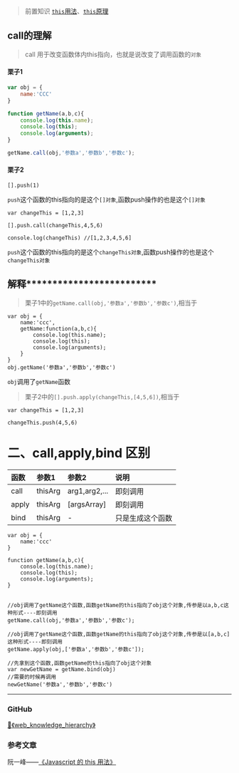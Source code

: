 
> 前置知识 [`this`用法](https://www.jianshu.com/p/715cc1d444b8)、[`this`原理](https://www.jianshu.com/p/b44dbcd5ad85)

## call的理解

> call 用于改变函数体内this指向，也就是说改变了调用函数的`对象`

#### 栗子1

```js
var obj = {
    name:'CCC'
}

function getName(a,b,c){
    console.log(this.name);
    console.log(this);
    console.log(arguments);
}

getName.call(obj,'参数a','参数b','参数c');
```

#### 栗子2


```
[].push(1)
```

`push`这个函数的this指向的是这个`[]对象`,函数push操作的也是这个`[]对象`


```
var changeThis = [1,2,3]

[].push.call(changeThis,4,5,6)

console.log(changeThis) //[1,2,3,4,5,6]
```

`push`这个函数的this指向的是这个`changeThis对象`,函数push操作的也是这个`changeThis对象`

## 解释*************************

> 栗子1中的`getName.call(obj,'参数a','参数b','参数c')`,相当于

```
var obj = {
    name:'ccc',
    getName:function(a,b,c){
        console.log(this.name);
        console.log(this);
        console.log(arguments);
    }
}
obj.getName('参数a','参数b','参数c')
```

`obj`调用了`getName`函数

> 栗子2中的`[].push.apply(changeThis,[4,5,6])`,相当于

```
var changeThis = [1,2,3]

changeThis.push(4,5,6)
```

# 二、call,apply,bind 区别

|函数|参数1|参数2|说明|
|:--|:--|:--|:--|
|call|thisArg|arg1,arg2,...|即刻调用|
|apply|thisArg|[argsArray]|即刻调用|
|bind|thisArg|-|只是生成这个函数|

```
var obj = {
    name:'ccc'
}

function getName(a,b,c){
    console.log(this.name);
    console.log(this);
    console.log(arguments);
}


//obj调用了getName这个函数,函数getName的this指向了obj这个对象,传参是以a,b,c这种形式----即刻调用
getName.call(obj,'参数a','参数b','参数c');

//obj调用了getName这个函数,函数getName的this指向了obj这个对象,传参是以[a,b,c]这种形式----即刻调用
getName.apply(obj,['参数a','参数b','参数c']);

//先拿到这个函数,函数getName的this指向了obj这个对象
var newGetName = getName.bind(obj)
//需要的时候再调用
newGetName('参数a','参数b','参数c')
```


---

### GitHub

[:book:《web_knowledge_hierarchy》](https://github.com/guestccc/web_knowledge_hierarchy)

### 参考文章

阮一峰——[《Javascript 的 this 用法》](http://www.ruanyifeng.com/blog/2010/04/using_this_keyword_in_javascript.html)


